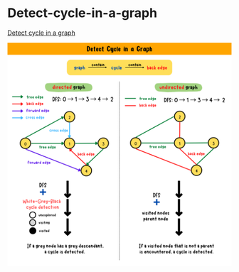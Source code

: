# Detect-cycle-in-a-graph
[Detect cycle in a graph]()

![Detect cycle in a graph-summary-card](https://github.com/ClaireLee22/Detect-cycle-in-a-graph/blob/main/images/directed%20cycle%20in%20graph%20summary%20card.png)
